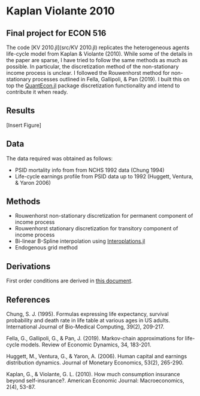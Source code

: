 # Kaplan Violante 2010
## Final project for ECON 516

The code [KV 2010.jl](src/KV 2010.jl) replicates the heterogeneous agents life-cycle model from Kaplan & Violante (2010). While some of the details in the paper are sparse, I have tried to follow the same methods as much as possible. In particular, the discretization method of the non-stationary income process is unclear. I followed the Rouwenhorst method for non-stationary processes outlined in Fella, Gallipoli, & Pan (2019). I built this on top the [QuantEcon.jl](https://github.com/QuantEcon/QuantEcon.jl) package discretization functionality and intend to contribute it when ready.

## Results
[Insert Figure]

## Data
The data required was obtained as follows:
* PSID mortality info from from NCHS 1992 data (Chung 1994)
* Life-cycle earnings profile from PSID data up to 1992 (Huggett, Ventura, & Yaron 2006)

## Methods
* Rouwenhorst non-stationary discretization for permanent component of income process
* Rouwenhorst stationary discretization for transitory component of income process
* Bi-linear B-Spline interpolation using [Interoplations.jl](https://github.com/JuliaMath/Interpolations.jl)
* Endogenous grid method

## Derivations
First order conditions are derived in [this document](https://github.com/alpeters/KaplanViolante2010/blob/master/docs/KV2010.pdf).


## References
Chung, S. J. (1995). Formulas expressing life expectancy, survival probability and death rate in life table at various ages in US adults. International Journal of Bio-Medical Computing, 39(2), 209-217.

Fella, G., Gallipoli, G., & Pan, J. (2019). Markov-chain approximations for life-cycle models. Review of Economic Dynamics, 34, 183-201.

Huggett, M., Ventura, G., & Yaron, A. (2006). Human capital and earnings distribution dynamics. Journal of Monetary Economics, 53(2), 265-290.

Kaplan, G., & Violante, G. L. (2010). How much consumption insurance beyond self-insurance?. American Economic Journal: Macroeconomics, 2(4), 53-87.
